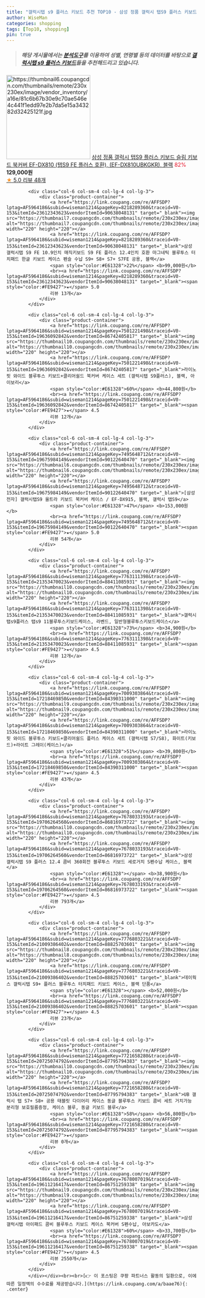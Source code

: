 ```yaml
---
title: "갤럭시탭 s9 플러스 키보드 추천 TOP10 - 삼성 정품 갤럭시 탭S9 플러스 키보드 슬림 키보드 북커버 EF-DX810 (탭S9 FE 플러스 호환), (EF-DX810U"
author: WiseMan
categories: shopping
tags: [Top10, shopping]
pin: true
---
```


> ##### 해당 게시물에서는 [**분석도구**](https://itemscout.io/)를 이용하여 **성별**, **연령별** 등의 데이터를 바탕으로 [**갤럭시탭 s9 플러스 키보드**](https://link.coupang.com/a/baae76)들을 추천해드리고 있습니다.
<div class="container"><div class="row">
            <div class="col-6 col-sm-4 col-lg-4 col-lg-3">
                <div class="product-container">
                    <a href="https://link.coupang.com/re/AFFSDP?lptag=AF5964186&subid=wiseman1214&pageKey=7505541939&traceid=V0-153&itemId=19655668931&vendorItemId=89660121835" target="_blank"><img src="https://thumbnail6.coupangcdn.com/thumbnails/remote/230x230ex/image/vendor_inventory/a16e/81c6b67b30e9c70ae546e4c441f1edd97e2b7da5e15a343282d32425121f.jpg" alt="https://thumbnail6.coupangcdn.com/thumbnails/remote/230x230ex/image/vendor_inventory/a16e/81c6b67b30e9c70ae546e4c441f1edd97e2b7da5e15a343282d32425121f.jpg" width="220" height="220"></a>
                    <a href="https://link.coupang.com/re/AFFSDP?lptag=AF5964186&subid=wiseman1214&pageKey=7505541939&traceid=V0-153&itemId=19655668931&vendorItemId=89660121835" target="_blank">삼성 정품 갤럭시 탭S9 플러스 키보드 슬림 키보드 북커버 EF-DX810 (탭S9 FE 플러스 호환), (EF-DX810UBKGKR), 블랙</a>
                    <span style="color:#E61328">82%</span> <b>129,000원</b>
                    <br><a href="https://link.coupang.com/re/AFFSDP?lptag=AF5964186&subid=wiseman1214&pageKey=7505541939&traceid=V0-153&itemId=19655668931&vendorItemId=89660121835" target="_blank"><span style="color:#FE9427">★</span> 5.0
                    리뷰 48개</a>
                </div>
            </div>
            
            <div class="col-6 col-sm-4 col-lg-4 col-lg-3">
                <div class="product-container">
                    <a href="https://link.coupang.com/re/AFFSDP?lptag=AF5964186&subid=wiseman1214&pageKey=8218289360&traceid=V0-153&itemId=23612343623&vendorItemId=90638048131" target="_blank"><img src="https://thumbnail7.coupangcdn.com/thumbnails/remote/230x230ex/image/vendor_inventory/d1a8/b6dbae68f8ebcaf962a717f31a71f49e512576e78b238717a16281f12e83.jpg" alt="https://thumbnail7.coupangcdn.com/thumbnails/remote/230x230ex/image/vendor_inventory/d1a8/b6dbae68f8ebcaf962a717f31a71f49e512576e78b238717a16281f12e83.jpg" width="220" height="220"></a>
                    <a href="https://link.coupang.com/re/AFFSDP?lptag=AF5964186&subid=wiseman1214&pageKey=8218289360&traceid=V0-153&itemId=23612343623&vendorItemId=90638048131" target="_blank">삼성 갤럭시탭 S9 FE 10.9인치 매직키보드 S9 FE 플러스 12.4인치 호환 마그네틱 블루투스 터치패드 한글 키보드 케이스 펜슬 수납 S9+ S8+ S7+ S7FE 공용, 블랙</a>
                    <span style="color:#E61328">22%</span> <b>99,000원</b>
                    <br><a href="https://link.coupang.com/re/AFFSDP?lptag=AF5964186&subid=wiseman1214&pageKey=8218289360&traceid=V0-153&itemId=23612343623&vendorItemId=90638048131" target="_blank"><span style="color:#FE9427">★</span> 5.0
                    리뷰 13개</a>
                </div>
            </div>
            
            <div class="col-6 col-sm-4 col-lg-4 col-lg-3">
                <div class="product-container">
                    <a href="https://link.coupang.com/re/AFFSDP?lptag=AF5964186&subid=wiseman1214&pageKey=7501221498&traceid=V0-153&itemId=19636092842&vendorItemId=86742405817" target="_blank"><img src="https://thumbnail10.coupangcdn.com/thumbnails/remote/230x230ex/image/vendor_inventory/2a11/5e8cd8c3c95914826c7d4445dbf6ff6f4df7542e1406634b9d799a07f566.jpg" alt="https://thumbnail10.coupangcdn.com/thumbnails/remote/230x230ex/image/vendor_inventory/2a11/5e8cd8c3c95914826c7d4445dbf6ff6f4df7542e1406634b9d799a07f566.jpg" width="220" height="220"></a>
                    <a href="https://link.coupang.com/re/AFFSDP?lptag=AF5964186&subid=wiseman1214&pageKey=7501221498&traceid=V0-153&itemId=19636092842&vendorItemId=86742405817" target="_blank">라이노핏 와이드 블루투스 키보드+클리어쉴드 북커버 케이스 세트 (갤럭시탭 S9플러스), 블랙, 아이보리</a>
                    <span style="color:#E61328">60%</span> <b>44,800원</b>
                    <br><a href="https://link.coupang.com/re/AFFSDP?lptag=AF5964186&subid=wiseman1214&pageKey=7501221498&traceid=V0-153&itemId=19636092842&vendorItemId=86742405817" target="_blank"><span style="color:#FE9427">★</span> 4.5
                    리뷰 12개</a>
                </div>
            </div>
            
            <div class="col-6 col-sm-4 col-lg-4 col-lg-3">
                <div class="product-container">
                    <a href="https://link.coupang.com/re/AFFSDP?lptag=AF5964186&subid=wiseman1214&pageKey=7495648712&traceid=V0-153&itemId=19675984149&vendorItemId=90122640470" target="_blank"><img src="https://thumbnail6.coupangcdn.com/thumbnails/remote/230x230ex/image/vendor_inventory/47e3/dd6fa772b449c0eaed38548ddb72e33b6e9a66fd7026c49f6b41a98327d8.jpg" alt="https://thumbnail6.coupangcdn.com/thumbnails/remote/230x230ex/image/vendor_inventory/47e3/dd6fa772b449c0eaed38548ddb72e33b6e9a66fd7026c49f6b41a98327d8.jpg" width="220" height="220"></a>
                    <a href="https://link.coupang.com/re/AFFSDP?lptag=AF5964186&subid=wiseman1214&pageKey=7495648712&traceid=V0-153&itemId=19675984149&vendorItemId=90122640470" target="_blank">[삼성전자] 갤럭시탭S9 울트라 키보드 북커버 케이스 / EF-DX915, 블랙, 갤럭시 탭S9</a>
                    <span style="color:#E61328">47%</span> <b>153,000원</b>
                    <br><a href="https://link.coupang.com/re/AFFSDP?lptag=AF5964186&subid=wiseman1214&pageKey=7495648712&traceid=V0-153&itemId=19675984149&vendorItemId=90122640470" target="_blank"><span style="color:#FE9427">★</span> 5.0
                    리뷰 54개</a>
                </div>
            </div>
            
            <div class="col-6 col-sm-4 col-lg-4 col-lg-3">
                <div class="product-container">
                    <a href="https://link.coupang.com/re/AFFSDP?lptag=AF5964186&subid=wiseman1214&pageKey=7763111398&traceid=V0-153&itemId=21353470023&vendorItemId=88411085931" target="_blank"><img src="https://thumbnail10.coupangcdn.com/thumbnails/remote/230x230ex/image/vendor_inventory/5dcb/1bd6ae208fcb981db75aced49044da9c4a4b8e02bae330250bec186f6088.jpg" alt="https://thumbnail10.coupangcdn.com/thumbnails/remote/230x230ex/image/vendor_inventory/5dcb/1bd6ae208fcb981db75aced49044da9c4a4b8e02bae330250bec186f6088.jpg" width="220" height="220"></a>
                    <a href="https://link.coupang.com/re/AFFSDP?lptag=AF5964186&subid=wiseman1214&pageKey=7763111398&traceid=V0-153&itemId=21353470023&vendorItemId=88411085931" target="_blank">갤럭시탭s9플러스 탭s9 11블루투스키보드케이스, 라벤드, 일반형블루투스키보드케이스</a>
                    <span style="color:#E61328">73%</span> <b>34,900원</b>
                    <br><a href="https://link.coupang.com/re/AFFSDP?lptag=AF5964186&subid=wiseman1214&pageKey=7763111398&traceid=V0-153&itemId=21353470023&vendorItemId=88411085931" target="_blank"><span style="color:#FE9427">★</span> 4.5
                    리뷰 12개</a>
                </div>
            </div>
            
            <div class="col-6 col-sm-4 col-lg-4 col-lg-3">
                <div class="product-container">
                    <a href="https://link.coupang.com/re/AFFSDP?lptag=AF5964186&subid=wiseman1214&pageKey=7009303864&traceid=V0-153&itemId=17218469850&vendorItemId=84390311000" target="_blank"><img src="https://thumbnail9.coupangcdn.com/thumbnails/remote/230x230ex/image/vendor_inventory/c6b5/6c9095b3684567ba61478160769e805e319fbf5ff8b5e41444a39c0835b8.jpg" alt="https://thumbnail9.coupangcdn.com/thumbnails/remote/230x230ex/image/vendor_inventory/c6b5/6c9095b3684567ba61478160769e805e319fbf5ff8b5e41444a39c0835b8.jpg" width="220" height="220"></a>
                    <a href="https://link.coupang.com/re/AFFSDP?lptag=AF5964186&subid=wiseman1214&pageKey=7009303864&traceid=V0-153&itemId=17218469850&vendorItemId=84390311000" target="_blank">라이노핏 와이드 블루투스 키보드+클리어쉴드 플러스 케이스 세트 (갤럭시탭 S7/S8), 화이트(키보드)+라이트 그레이(케이스)</a>
                    <span style="color:#E61328">51%</span> <b>39,800원</b>
                    <br><a href="https://link.coupang.com/re/AFFSDP?lptag=AF5964186&subid=wiseman1214&pageKey=7009303864&traceid=V0-153&itemId=17218469850&vendorItemId=84390311000" target="_blank"><span style="color:#FE9427">★</span> 4.5
                    리뷰 43개</a>
                </div>
            </div>
            
            <div class="col-6 col-sm-4 col-lg-4 col-lg-3">
                <div class="product-container">
                    <a href="https://link.coupang.com/re/AFFSDP?lptag=AF5964186&subid=wiseman1214&pageKey=7678033193&traceid=V0-153&itemId=19706264560&vendorItemId=86816973722" target="_blank"><img src="https://thumbnail10.coupangcdn.com/thumbnails/remote/230x230ex/image/vendor_inventory/810f/b9aae9a036bce28fa111887464f28b590437a1210c716c8619c04b50145b.jpg" alt="https://thumbnail10.coupangcdn.com/thumbnails/remote/230x230ex/image/vendor_inventory/810f/b9aae9a036bce28fa111887464f28b590437a1210c716c8619c04b50145b.jpg" width="220" height="220"></a>
                    <a href="https://link.coupang.com/re/AFFSDP?lptag=AF5964186&subid=wiseman1214&pageKey=7678033193&traceid=V0-153&itemId=19706264560&vendorItemId=86816973722" target="_blank">삼성 갤럭시탭 S9 플러스 12.4 콤비 360회전 블루투스 키보드 세로거치 S펜수납 케이스, 블랙</a>
                    <span style="color:#E61328"></span> <b>38,900원</b>
                    <br><a href="https://link.coupang.com/re/AFFSDP?lptag=AF5964186&subid=wiseman1214&pageKey=7678033193&traceid=V0-153&itemId=19706264560&vendorItemId=86816973722" target="_blank"><span style="color:#FE9427">★</span> 4.5
                    리뷰 793개</a>
                </div>
            </div>
            
            <div class="col-6 col-sm-4 col-lg-4 col-lg-3">
                <div class="product-container">
                    <a href="https://link.coupang.com/re/AFFSDP?lptag=AF5964186&subid=wiseman1214&pageKey=7776803221&traceid=V0-153&itemId=21009386402&vendorItemId=88825703601" target="_blank"><img src="https://thumbnail8.coupangcdn.com/thumbnails/remote/230x230ex/image/vendor_inventory/0351/b92396bc06f66cc750d64cc95580a80790662d2511465e8997fe5a192aab.jpg" alt="https://thumbnail8.coupangcdn.com/thumbnails/remote/230x230ex/image/vendor_inventory/0351/b92396bc06f66cc750d64cc95580a80790662d2511465e8997fe5a192aab.jpg" width="220" height="220"></a>
                    <a href="https://link.coupang.com/re/AFFSDP?lptag=AF5964186&subid=wiseman1214&pageKey=7776803221&traceid=V0-153&itemId=21009386402&vendorItemId=88825703601" target="_blank">데이웍스 갤럭시탭 S9+ 플러스 블루투스 터치패드 키보드 케이스, 블랙 단품</a>
                    <span style="color:#E61328"></span> <b>52,000원</b>
                    <br><a href="https://link.coupang.com/re/AFFSDP?lptag=AF5964186&subid=wiseman1214&pageKey=7776803221&traceid=V0-153&itemId=21009386402&vendorItemId=88825703601" target="_blank"><span style="color:#FE9427">★</span> 4.5
                    리뷰 23개</a>
                </div>
            </div>
            
            <div class="col-6 col-sm-4 col-lg-4 col-lg-3">
                <div class="product-container">
                    <a href="https://link.coupang.com/re/AFFSDP?lptag=AF5964186&subid=wiseman1214&pageKey=7721658280&traceid=V0-153&itemId=20725074792&vendorItemId=87795794383" target="_blank"><img src="https://thumbnail10.coupangcdn.com/thumbnails/remote/230x230ex/image/vendor_inventory/ac45/3506998e782b6bb27ce311fe924fc93e0eca15edacc0a12ec74525c6f05c.jpg" alt="https://thumbnail10.coupangcdn.com/thumbnails/remote/230x230ex/image/vendor_inventory/ac45/3506998e782b6bb27ce311fe924fc93e0eca15edacc0a12ec74525c6f05c.jpg" width="220" height="220"></a>
                    <a href="https://link.coupang.com/re/AFFSDP?lptag=AF5964186&subid=wiseman1214&pageKey=7721658280&traceid=V0-153&itemId=20725074792&vendorItemId=87795794383" target="_blank">UB 갤럭시 탭 S7+ S8+ 공용 태블릿 다이어리 케이스 동글 블루투스 키보드 콤비 세트 거치가능 분리형 보호필름증정, 케이스 블루, 동글 키보드 블루</a>
                    <span style="color:#E61328">58%</span> <b>56,800원</b>
                    <br><a href="https://link.coupang.com/re/AFFSDP?lptag=AF5964186&subid=wiseman1214&pageKey=7721658280&traceid=V0-153&itemId=20725074792&vendorItemId=87795794383" target="_blank"><span style="color:#FE9427">★</span> 
                    리뷰 0개</a>
                </div>
            </div>
            
            <div class="col-6 col-sm-4 col-lg-4 col-lg-3">
                <div class="product-container">
                    <a href="https://link.coupang.com/re/AFFSDP?lptag=AF5964186&subid=wiseman1214&pageKey=7678007019&traceid=V0-153&itemId=19611216417&vendorItemId=86751259338" target="_blank"><img src="https://thumbnail9.coupangcdn.com/thumbnails/remote/230x230ex/image/vendor_inventory/7ab4/52ff851d1da087b5d0b93397115471b1dae73bb18a03c0043cbf2ab2576b.png" alt="https://thumbnail9.coupangcdn.com/thumbnails/remote/230x230ex/image/vendor_inventory/7ab4/52ff851d1da087b5d0b93397115471b1dae73bb18a03c0043cbf2ab2576b.png" width="220" height="220"></a>
                    <a href="https://link.coupang.com/re/AFFSDP?lptag=AF5964186&subid=wiseman1214&pageKey=7678007019&traceid=V0-153&itemId=19611216417&vendorItemId=86751259338" target="_blank">삼성 갤럭시탭 아이패드 콤비 블루투스 키보드 케이스 북커버 S펜수납, 아보카도</a>
                    <span style="color:#E61328">60%</span> <b>33,700원</b>
                    <br><a href="https://link.coupang.com/re/AFFSDP?lptag=AF5964186&subid=wiseman1214&pageKey=7678007019&traceid=V0-153&itemId=19611216417&vendorItemId=86751259338" target="_blank"><span style="color:#FE9427">★</span> 4.5
                    리뷰 2550개</a>
                </div>
            </div>
            </div></div><br><br>[👉 이 포스팅은 쿠팡 파트너스 활동의 일환으로, 이에 따른 일정액의 수수료를 제공받습니다.](https://link.coupang.com/a/baae76){: .center}